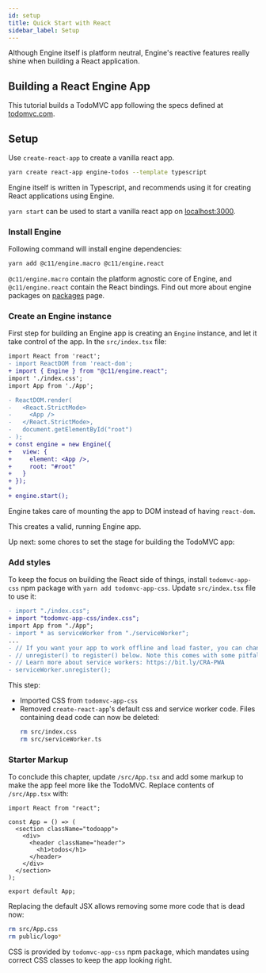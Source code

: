 ```yaml
---
id: setup
title: Quick Start with React
sidebar_label: Setup
---
```


Although Engine itself is platform neutral, Engine's reactive features really
shine when building a React application.

## Building a React Engine App

This tutorial builds a TodoMVC app following the specs defined at
[todomvc.com](http://todomvc.com/).

## Setup

Use `create-react-app` to create a vanilla react app.

```sh
yarn create react-app engine-todos --template typescript
```

Engine itself is written in Typescript, and recommends using it for creating
React applications using Engine.

`yarn start` can be used to start a vanilla react app on
[localhost:3000](http://localhost:3000).

### Install Engine

Following command will install engine dependencies:

```sh
yarn add @c11/engine.macro @c11/engine.react
```

`@c11/engine.macro` contain the platform agnostic core of Engine, and
`@c11/engine.react` contain the React bindings. Find out more about engine
packages on [packages](../packages) page.

### Create an Engine instance

First step for building an Engine app is creating an `Engine` instance, and let
it take control of the app. In the `src/index.tsx` file:

```diff
import React from 'react';
- import ReactDOM from 'react-dom';
+ import { Engine } from "@c11/engine.react";
import './index.css';
import App from './App';

- ReactDOM.render(
-   <React.StrictMode>
-     <App />
-   </React.StrictMode>,
-   document.getElementById("root")
- );
+ const engine = new Engine({
+   view: {
+     element: <App />,
+     root: "#root"
+   }
+ });
+
+ engine.start();
```

Engine takes care of mounting the app to DOM instead of having `react-dom`.

This creates a valid, running Engine app.

Up next: some chores to set the stage for building the TodoMVC app:

### Add styles

To keep the focus on building the React side of things, install
`todomvc-app-css` npm package with `yarn add todomvc-app-css`. Update
`src/index.tsx` file to use it:

```diff
- import "./index.css";
+ import "todomvc-app-css/index.css";
import App from "./App";
- import * as serviceWorker from "./serviceWorker";
...
- // If you want your app to work offline and load faster, you can change
- // unregister() to register() below. Note this comes with some pitfalls.
- // Learn more about service workers: https://bit.ly/CRA-PWA
- serviceWorker.unregister();
```

This step:

- Imported CSS from `todomvc-app-css`
- Removed `create-react-app`'s default css and service worker code. Files
  containing dead code can now be deleted:
  ```sh
  rm src/index.css
  rm src/serviceWorker.ts
  ```

### Starter Markup

To conclude this chapter, update `/src/App.tsx` and add some markup to make the
app feel more like the TodoMVC. Replace contents of `/src/App.tsx` with:

```tsx
import React from "react";

const App = () => (
  <section className="todoapp">
    <div>
      <header className="header">
        <h1>todos</h1>
      </header>
    </div>
  </section>
);

export default App;
```

Replacing the default JSX allows removing some more code that is dead now:
```sh
rm src/App.css
rm public/logo*
```

CSS is provided by `todomvc-app-css` npm package, which mandates using correct
CSS classes to keep the app looking right.
